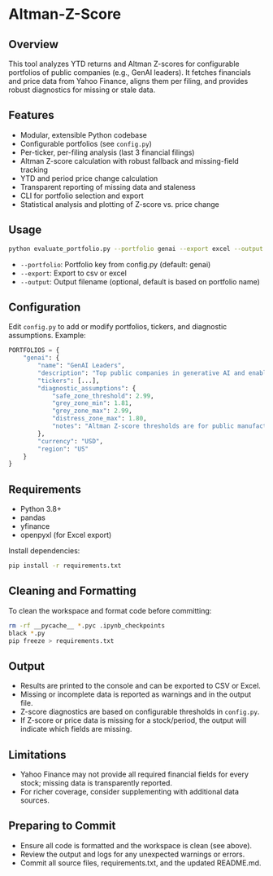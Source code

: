 # Altman-Z-Score

## Overview
This tool analyzes YTD returns and Altman Z-scores for configurable portfolios of public companies (e.g., GenAI leaders). It fetches financials and price data from Yahoo Finance, aligns them per filing, and provides robust diagnostics for missing or stale data.

## Features
- Modular, extensible Python codebase
- Configurable portfolios (see `config.py`)
- Per-ticker, per-filing analysis (last 3 financial filings)
- Altman Z-score calculation with robust fallback and missing-field tracking
- YTD and period price change calculation
- Transparent reporting of missing data and staleness
- CLI for portfolio selection and export
- Statistical analysis and plotting of Z-score vs. price change

## Usage

```bash
python evaluate_portfolio.py --portfolio genai --export excel --output my_results.xlsx
```

- `--portfolio`: Portfolio key from config.py (default: genai)
- `--export`: Export to csv or excel
- `--output`: Output filename (optional, default is based on portfolio name)

## Configuration
Edit `config.py` to add or modify portfolios, tickers, and diagnostic assumptions. Example:

```python
PORTFOLIOS = {
    "genai": {
        "name": "GenAI Leaders",
        "description": "Top public companies in generative AI and enabling infrastructure.",
        "tickers": [...],
        "diagnostic_assumptions": {
            "safe_zone_threshold": 2.99,
            "grey_zone_min": 1.81,
            "grey_zone_max": 2.99,
            "distress_zone_max": 1.80,
            "notes": "Altman Z-score thresholds are for public manufacturing companies. Interpret with caution for tech/software."
        },
        "currency": "USD",
        "region": "US"
    }
}
```

## Requirements
- Python 3.8+
- pandas
- yfinance
- openpyxl (for Excel export)

Install dependencies:
```bash
pip install -r requirements.txt
```

## Cleaning and Formatting
To clean the workspace and format code before committing:
```bash
rm -rf __pycache__ *.pyc .ipynb_checkpoints
black *.py
pip freeze > requirements.txt
```

## Output
- Results are printed to the console and can be exported to CSV or Excel.
- Missing or incomplete data is reported as warnings and in the output file.
- Z-score diagnostics are based on configurable thresholds in `config.py`.
- If Z-score or price data is missing for a stock/period, the output will indicate which fields are missing.

## Limitations
- Yahoo Finance may not provide all required financial fields for every stock; missing data is transparently reported.
- For richer coverage, consider supplementing with additional data sources.

## Preparing to Commit
- Ensure all code is formatted and the workspace is clean (see above).
- Review the output and logs for any unexpected warnings or errors.
- Commit all source files, requirements.txt, and the updated README.md.